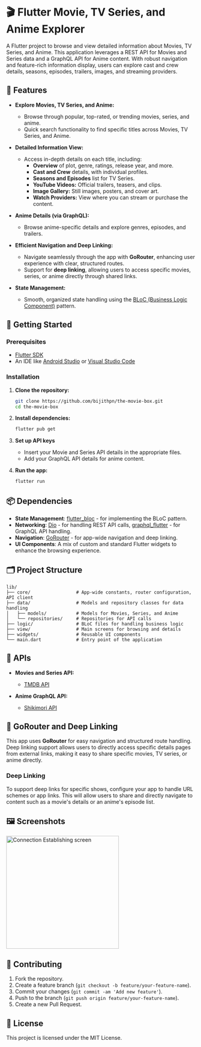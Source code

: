 # 🎬 Flutter Movie, TV Series, and Anime Explorer

A Flutter project to browse and view detailed information about Movies, TV Series, and Anime. This application leverages a REST API for Movies and Series data and a GraphQL API for Anime content. With robust navigation and feature-rich information display, users can explore cast and crew details, seasons, episodes, trailers, images, and streaming providers.

## 📱 Features

- **Explore Movies, TV Series, and Anime:**

  - Browse through popular, top-rated, or trending movies, series, and anime.
  - Quick search functionality to find specific titles across Movies, TV Series, and Anime.

- **Detailed Information View:**

  - Access in-depth details on each title, including:
    - **Overview** of plot, genre, ratings, release year, and more.
    - **Cast and Crew** details, with individual profiles.
    - **Seasons and Episodes** list for TV Series.
    - **YouTube Videos:** Official trailers, teasers, and clips.
    - **Image Gallery:** Still images, posters, and cover art.
    - **Watch Providers:** View where you can stream or purchase the content.

- **Anime Details (via GraphQL):**

  - Browse anime-specific details and explore genres, episodes, and trailers.

- **Efficient Navigation and Deep Linking:**

  - Navigate seamlessly through the app with **GoRouter**, enhancing user experience with clear, structured routes.
  - Support for **deep linking**, allowing users to access specific movies, series, or anime directly through shared links.

- **State Management:**
  - Smooth, organized state handling using the [BLoC (Business Logic Component)](https://bloclibrary.dev/#/) pattern.

## 🚀 Getting Started

### Prerequisites

- [Flutter SDK](https://flutter.dev/docs/get-started/install)
- An IDE like [Android Studio](https://developer.android.com/studio) or [Visual Studio Code](https://code.visualstudio.com/)

### Installation

1. **Clone the repository:**

   ```bash
   git clone https://github.com/bijithpn/the-movie-box.git
   cd the-movie-box
   ```

2. **Install dependencies:**

   ```bash
   flutter pub get
   ```

3. **Set up API keys**

   - Insert your Movie and Series API details in the appropriate files.
   - Add your GraphQL API details for anime content.

4. **Run the app:**
   ```bash
   flutter run
   ```

## 📦 Dependencies

- **State Management**: [flutter_bloc](https://pub.dev/packages/flutter_bloc) - for implementing the BLoC pattern.
- **Networking**: [Dio](https://pub.dev/packages/dio) - for handling REST API calls, [graphql_flutter](https://pub.dev/packages/graphql_flutter) - for GraphQL API handling.
- **Navigation**: [GoRouter](https://pub.dev/packages/go_router) - for app-wide navigation and deep linking.
- **UI Components**: A mix of custom and standard Flutter widgets to enhance the browsing experience.

## 🗂️ Project Structure

```plaintext
lib/
├── core/                 # App-wide constants, router configuration, API client
├── data/                 # Models and repository classes for data handling
│   ├── models/           # Models for Movies, Series, and Anime
│   └── repositories/     # Repositories for API calls
├── logic/                # BLoC files for handling business logic
├── view/                 # Main screens for browsing and details
├── widgets/              # Reusable UI components
└── main.dart             # Entry point of the application
```

## 📡 APIs

- **Movies and Series API:**

  - [TMDB API](https://developer.themoviedb.org/docs/getting-started)

- **Anime GraphQL API:**

  - [Shikimori API](https://shikimori.one/api/doc/1.0/animes/index)

## 📱 GoRouter and Deep Linking

This app uses **GoRouter** for easy navigation and structured route handling. Deep linking support allows users to directly access specific details pages from external links, making it easy to share specific movies, TV series, or anime directly.

### Deep Linking

To support deep links for specific shows, configure your app to handle URL schemes or app links. This will allow users to share and directly navigate to content such as a movie's details or an anime's episode list.

## 🖼️ Screenshots

<img src="https://github.com/bijithpn/the-movie-box/blob/main/screenshots/movie_box_slider.gif?raw=true" alt="Connection Establishing screen" width="300"/>

## 🔧 Contributing

1. Fork the repository.
2. Create a feature branch (`git checkout -b feature/your-feature-name`).
3. Commit your changes (`git commit -am 'Add new feature'`).
4. Push to the branch (`git push origin feature/your-feature-name`).
5. Create a new Pull Request.

## 📜 License

This project is licensed under the MIT License.
